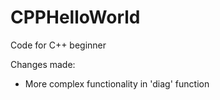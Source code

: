 # CPPHelloWorld
Code for C++ beginner

Changes made:
- More complex functionality in 'diag' function
